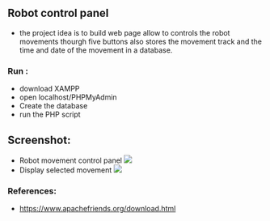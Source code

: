 
## Robot control panel
- the project idea is to build web page allow to controls the robot movements thourgh five buttons also stores the movement track and the time and date of the movement in a database.  

### Run :
-  download XAMPP
-  open localhost/PHPMyAdmin
-  Create the database
-  run the PHP script

## Screenshot:
- Robot movement control panel
![](/screenshot/Ssn1.png)
- Display selected movement
![](/screenshot/Screenshot2.png)

### References:
- https://www.apachefriends.org/download.html
